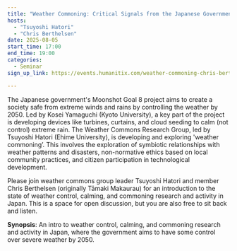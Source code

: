```yaml
---
title: "Weather Commoning: Critical Signals from the Japanese Government's Moonshot Goal 8 Project"
hosts:
  - "Tsuyoshi Hatori"
  - "Chris Berthelsen"
date: 2025-08-05
start_time: 17:00
end_time: 19:00
categories:
  - Seminar
sign_up_link: https://events.humanitix.com/weather-commoning-chris-berthelsen/tickets

---
```


The Japanese government's Moonshot Goal 8 project aims to create a society safe
from extreme winds and rains by controlling the weather by 2050. Led by Kosei
Yamaguchi (Kyoto University), a key part of the project is developing devices
like turbines, curtains, and cloud seeding to calm (not control) extreme rain.
The Weather Commons Research Group, led by Tsuyoshi Hatori (Ehime University),
is developing and exploring 'weather commoning’. This involves the exploration
of symbiotic relationships with weather patterns and disasters, non-normative
ethics based on local community practices, and citizen participation in
technological development.

Please join weather commons group leader Tsuyoshi Hatori and member Chris
Berthelsen (originally Tāmaki Makaurau) for an introduction to the state of
weather control, calming, and commoning research and activity in Japan. This is
a space for open discussion, but you are also free to sit back and listen.

**Synopsis**: An intro to weather control, calming, and commoning research and
activity in Japan, where the government aims to have some control over severe
weather by 2050.

